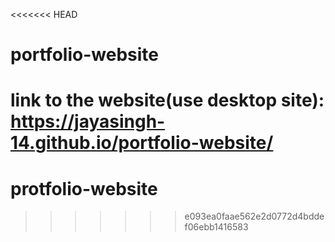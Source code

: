 <<<<<<< HEAD
# portfolio-website

link to the website(use desktop site): https://jayasingh-14.github.io/portfolio-website/
=======
# protfolio-website
>>>>>>> e093ea0faae562e2d0772d4bddef06ebb1416583
